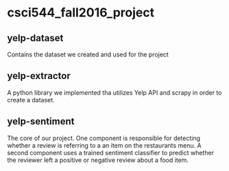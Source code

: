# csci544_fall2016_project

## yelp-dataset

Contains the dataset we created and used for the project

## yelp-extractor

A python library we implemented tha utilizes Yelp API and scrapy in order to create a dataset.

## yelp-sentiment

The core of our project. One component is responsible for detecting whether a review is referring to a an item on the restaurants menu. A second component uses a trained sentiment classifier to predict whether the reviewer left a positive or negative review about a food item.
